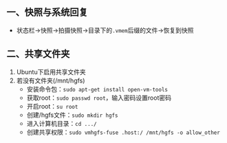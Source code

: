 ## 一、快照与系统回复
+ 状态栏->快照->拍摄快照->目录下的`.vmem`后缀的文件->恢复到快照

## 二、共享文件夹
1. Ubuntu下启用共享文件夹
2. 若没有文件夹(/mnt/hgfs)
	+ 安装命令包：`sudo apt-get install open-vm-tools`
	+ 获取root：`sudo passwd root`，输入密码设置root密码
	+ 开启root：`su root`
	+ 创建/hgfs文件：`sudo mkdir hgfs`
	+ 进入计算机目录：`cd .../`
	+ 创建共享权限：`sudo vmhgfs-fuse .host:/ /mnt/hgfs -o allow_other`